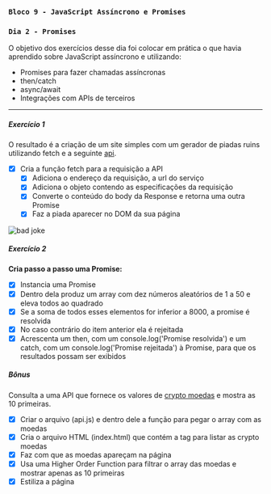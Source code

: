 ### `Bloco 9 - JavaScript Assíncrono e Promises`

### `Dia 2 - Promises`

O objetivo dos exercícios desse dia foi colocar em prática o que havia aprendido sobre JavaScript assíncrono e utilizando:

- Promises para fazer chamadas assíncronas
- then/catch
- async/await
- Integrações com APIs de terceiros

---

##### Exercício 1

O resultado é a criação de um site simples com um gerador de piadas ruins utilizando fetch e a seguinte [api](https://icanhazdadjoke.com/api).

- [x] Cria a função fetch para a requisição a API
  - [x] Adiciona o endereço da requisição, a url do serviço
  - [x] Adiciona o objeto contendo as especificações da requisição
  - [x] Converte o conteúdo do body da Response e retorna uma outra Promise
  - [x] Faz a piada aparecer no DOM da sua página

![bad joke](./img/bad_joke.png)

##### Exercício 2

**Cria passo a passo uma Promise:**

- [x] Instancia uma Promise
- [x] Dentro dela produz um array com dez números aleatórios de 1 a 50 e eleva todos ao quadrado
- [x] Se a soma de todos esses elementos for inferior a 8000, a promise é resolvida
- [x] No caso contrário do item anterior ela é rejeitada
- [x] Acrescenta um then, com um console.log('Promise resolvida') e um catch, com um console.log('Promise rejeitada') à Promise, para que os resultados possam ser exibidos

##### Bônus

Consulta a uma API que fornece os valores de [crypto moedas](https://docs.coincap.io/) e mostra as 10 primeiras.

- [x] Criar o arquivo (api.js) e dentro dele a função para pegar o array com as moedas
- [x] Cria o arquivo HTML (index.html) que contém a tag para listar as crypto moedas
- [x] Faz com que as moedas apareçam na página
- [x] Usa uma Higher Order Function para filtrar o array das moedas e mostrar apenas as 10 primeiras
- [x] Estiliza a página
